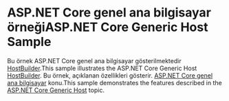 # <a name="aspnet-core-generic-host-sample"></a><span data-ttu-id="871a5-101">ASP.NET Core genel ana bilgisayar örneği</span><span class="sxs-lookup"><span data-stu-id="871a5-101">ASP.NET Core Generic Host Sample</span></span>

<span data-ttu-id="871a5-102">Bu örnek ASP.NET Core genel ana bilgisayar gösterilmektedir [HostBuilder](https://docs.microsoft.com/dotnet/api/microsoft.extensions.hosting.ihostedservice).</span><span class="sxs-lookup"><span data-stu-id="871a5-102">This sample illustrates the ASP.NET Core Generic Host [HostBuilder](https://docs.microsoft.com/dotnet/api/microsoft.extensions.hosting.ihostedservice).</span></span> <span data-ttu-id="871a5-103">Bu örnek, açıklanan özellikleri gösterir. [ASP.NET Core genel ana bilgisayar](https://docs.microsoft.com/aspnet/core/fundamentals/host/generic-host) konu.</span><span class="sxs-lookup"><span data-stu-id="871a5-103">This sample demonstrates the features described in the [ASP.NET Core Generic Host](https://docs.microsoft.com/aspnet/core/fundamentals/host/generic-host) topic.</span></span>
